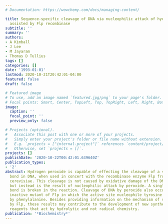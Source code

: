 ```yaml
---
# Documentation: https://wowchemy.com/docs/managing-content/

title: Sequence-specific cleavage of DNA via nucleophilic attack of hydrogen peroxide,
  assisted by Flp recombinase
subtitle: ''
summary: ''
authors:
- A Kimball
- J Lee
- M Jayaram
- Thomas D Tullius
tags: []
categories: []
date: '1993-01-01'
lastmod: 2020-10-21T20:42:01-04:00
featured: false
draft: false

# Featured image
# To use, add an image named `featured.jpg/png` to your page's folder.
# Focal points: Smart, Center, TopLeft, Top, TopRight, Left, Right, BottomLeft, Bottom, BottomRight.
image:
  caption: ''
  focal_point: ''
  preview_only: false

# Projects (optional).
#   Associate this post with one or more of your projects.
#   Simply enter your project's folder or file name without extension.
#   E.g. `projects = ["internal-project"]` references `content/project/deep-learning/index.md`.
#   Otherwise, set `projects = []`.
projects: []
publishDate: '2020-10-22T00:42:01.639640Z'
publication_types:
- '2'
abstract: Hydrogen peroxide is capable of effecting the cleavage of a specific phosphodiester
  bond in DNA, when used in concert with the recombinase enzyme Flp from Saccharomyces
  cerevisiae. This cleavage is not caused by oxidative damage of the DNA backbone
  but instead is the result of nucleophilic attack by peroxide. A single phosphorus-oxygen
  bond is broken in the reaction. Cleavage of DNA by peroxide also occurs with an
  inactive mutant of Flp in which the active site nucleophile tyrosine has been replaced
  by phenylalanine. Besides providing information on the mechanism of strand cleavage
  by Flp, these results may contribute to the development of new synthetic DNA cleavage
  reagents that act by hydrolytic and not radical chemistry.
publication: '*Biochemistry*'
---
```

